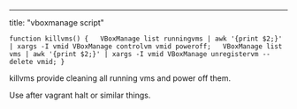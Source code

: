 ---
title: "vboxmanage script"
```
function killvms() {   VBoxManage list runningvms | awk '{print $2;}' | xargs -I vmid VBoxManage controlvm vmid poweroff;   VBoxManage list vms | awk '{print $2;}' | xargs -I vmid VBoxManage unregistervm --delete vmid; }
```
killvms provide cleaning all running vms and power off them.

Use after vagrant halt or similar things.
